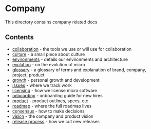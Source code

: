 # Company

This directory contains company related docs

## Contents

- [collaboration](collaboration.md) - the tools we use or will use for collaboration
- [culture](culture.md) - a small piece about culture
- [environments](environments.md) - details our environments and architecture
- [evolution](evolution.md) - on the evolution of micro
- [glossary](../glossary.md) - a glossary of terms and explanation of brand, company, project, product
- [growth](growth.md) - personal growth and development
- [issues](https://github.com/m3o/development/issues) - where we track work
- [licensing](licensing.md) - how we license micro software
- [onboarding](onboarding.md) - onboarding guide for new hires
- [product](../product) - product outlines, specs, etc
- [roadmap](../roadmap) - where the full roadmap lives
- [consensus](consensus.md) - how to make decisions
- [vision](vision.md) - the company and product vision
- [release process](release-process.md) - how we cut new releases
